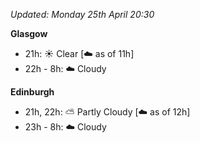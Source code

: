 *Updated: Monday 25th April 20:30*

**Glasgow**

* 21h: :sunny: Clear [:cloud: as of 11h]
* 22h - 8h: :cloud: Cloudy

**Edinburgh**

* 21h, 22h: :partly_sunny: Partly Cloudy [:cloud: as of 12h]
* 23h - 8h: :cloud: Cloudy
